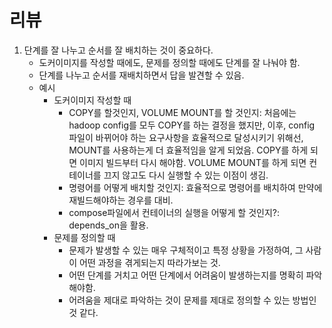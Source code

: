 # 리뷰
1. 단계를 잘 나누고 순서를 잘 배치하는 것이 중요하다.
    - 도커이미지를 작성할 때에도, 문제를 정의할 때에도 단계를 잘 나눠야 함.
    - 단계를 나누고 순서를 재배치하면서 답을 발견할 수 있음.
    - 예시
        - 도커이미지 작성할 때
            - COPY를 할것인지, VOLUME MOUNT를 할 것인지: 처음에는 hadoop config를 모두 COPY를 하는 결정을 했지만, 이후, config 파일이 바뀌어야 하는 요구사항을 효율적으로 달성시키기 위해선, MOUNT를 사용하는게 더 효율적임을 알게 되었음. COPY를 하게 되면 이미지 빌드부터 다시 해야함. VOLUME MOUNT를 하게 되면 컨테이너를 끄지 않고도 다시 실행할 수 있는 이점이 생김.
            - 명령어를 어떻게 배치할 것인지: 효율적으로 명령어를 배치하여 만약에 재빌드해야하는 경우를 대비.
            - compose파일에서 컨테이너의 실행을 어떻게 할 것인지?: depends_on을 활용.
        - 문제를 정의할 때
            - 문제가 발생할 수 있는 매우 구체적이고 특정 상황을 가정하여, 그 사람이 어떤 과정을 겪게되는지 따라가보는 것.
            - 어떤 단계를 거치고 어떤 단계에서 어려움이 발생하는지를 명확히 파악해야함.
            - 어려움을 제대로 파악하는 것이 문제를 제대로 정의할 수 있는 방법인 것 같다. 